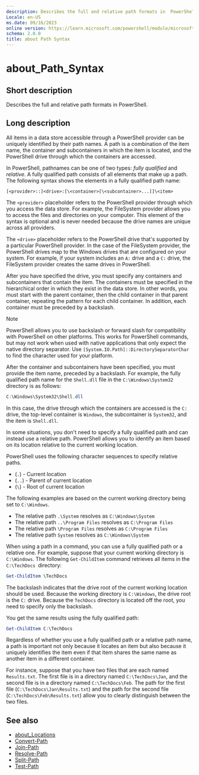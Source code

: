 ```yaml
---
description: Describes the full and relative path formats in  PowerShell.
Locale: en-US
ms.date: 09/16/2023
online version: https://learn.microsoft.com/powershell/module/microsoft.powershell.core/about/about_path_syntax?view=powershell-5.1&WT.mc_id=ps-gethelp
schema: 2.0.0
title: about Path Syntax
---
```

# about_Path_Syntax

## Short description
Describes the full and relative path formats in  PowerShell.

## Long description

All items in a data store accessible through a PowerShell provider can be
uniquely identified by their path names. A path is a combination of the
item name, the container and subcontainers in which the item is located, and
the PowerShell drive through which the containers are accessed.

In PowerShell, pathnames can be one of two types: _fully qualified_ and
_relative_. A fully qualified path consists of all elements that make up a
path. The following syntax shows the elements in a fully qualified path name:

```Syntax
[<provider>::]<drive>:[\<container>[\<subcontainer>...]]\<item>
```

The `<provider>` placeholder refers to the PowerShell provider through which
you access the data store. For example, the FileSystem provider allows you to
access the files and directories on your computer. This element of the syntax
is optional and is never needed because the drive names are unique across all
providers.

The `<drive>` placeholder refers to the PowerShell drive that's supported by a
particular PowerShell provider. In the case of the FileSystem provider, the
PowerShell drives map to the Windows drives that are configured on your system.
For example, if your system includes an `A:` drive and a `C:` drive, the
FileSystem provider creates the same drives in PowerShell.

After you have specified the drive, you must specify any containers and
subcontainers that contain the item. The containers must be specified in the
hierarchical order in which they exist in the data store. In other words, you
must start with the parent container, then the child container in that parent
container, repeating the pattern for each child container. In addition, each
container must be preceded by a backslash.

> [!NOTE]
> PowerShell allows you to use backslash or forward slash for compatibility
> with PowerShell on other platforms. This works for PowerShell commands, but
> may not work when used with native applications that only expect the native
> directory separator. Use `[System.IO.Path]::DirectorySeparatorChar` to find
> the character used for your platform.

After the container and subcontainers have been specified, you must provide
the item name, preceded by a backslash. For example, the fully qualified path
name for the `Shell.dll` file in the `C:\Windows\System32` directory is as
follows:

```powershell
C:\Windows\System32\Shell.dll
```

In this case, the drive through which the containers are accessed is the `C:`
drive, the top-level container is `Windows`, the subcontainer is `System32`,
and the item is `Shell.dll`.

In some situations, you don't need to specify a fully qualified path and can
instead use a relative path. PowerShell allows you to identify an item based on
its location relative to the current working location.

PowerShell uses the following character sequences to specify relative paths.

- (`.`) - Current location
- (`..`) - Parent of current location
- (`\`) - Root of current location

The following examples are based on the current working directory being set to
`C:\Windows`.

- The relative path `.\System` resolves as `C:\Windows\System`
- The relative path `..\Program Files` resolves as `C:\Program Files`
- The relative path `\Program Files` resolves as `C:\Program Files`
- The relative path `System` resolves as `C:\Windows\System`

When using a path in a command, you can use a fully qualified path or a
relative one. For example, suppose that your current working directory is
`C:\Windows`. The following `Get-ChildItem` command retrieves all items in the
`C:\TechDocs `directory:

```powershell
Get-ChildItem \TechDocs
```

The backslash indicates that the drive root of the current working location
should be used. Because the working directory is `C:\Windows`, the drive root
is the `C:` drive. Because the `TechDocs` directory is located off the root,
you need to specify only the backslash.

You get the same results using the fully qualified path:

```powershell
Get-ChildItem C:\TechDocs
```

Regardless of whether you use a fully qualified path or a relative path name, a
path is important not only because it locates an item but also because it
uniquely identifies the item even if that item shares the same name as another
item in a different container.

For instance, suppose that you have two files that are each named
`Results.txt`. The first file is in a directory named `C:\TechDocs\Jan`, and
the second file is in a directory named `C:\TechDocs\Feb`. The path for the
first file (`C:\TechDocs\Jan\Results.txt`) and the path for the second file
(`C:\TechDocs\Feb\Results.txt`) allow you to clearly distinguish between the
two files.

## See also

- [about_Locations](about_Locations.md)
- [Convert-Path](xref:Microsoft.PowerShell.Management.Convert-Path)
- [Join-Path](xref:Microsoft.PowerShell.Management.Join-Path)
- [Resolve-Path](xref:Microsoft.PowerShell.Management.Resolve-Path)
- [Split-Path](xref:Microsoft.PowerShell.Management.Split-Path)
- [Test-Path](xref:Microsoft.PowerShell.Management.Test-Path)
